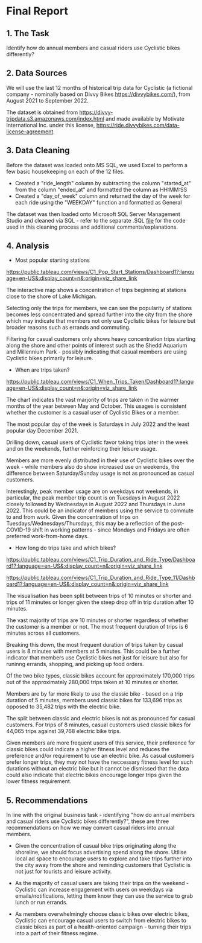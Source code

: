 # Final Report

## 1. The Task

Identify how do annual members and casual riders use Cyclistic bikes differently?

## 2. Data Sources

We will use the last 12 months of historical trip data for Cyclistic (a fictional company - nominally based on Divvy Bikes https://divvybikes.com/), from August 2021 to September 2022.

The dataset is obtained from https://divvy-tripdata.s3.amazonaws.com/index.html and made available by Motivate International Inc. under this license, https://ride.divvybikes.com/data-license-agreement.

## 3. Data Cleaning

Before the dataset was loaded onto MS SQL, we used Excel to perform a few basic housekeeping on each of the 12 files.

- Created a "ride_length" column by subtracting the column "started_at" from the column "ended_at" and formatted the column as HH:MM:SS
- Created a "day_of_week" column and returned the day of the week for each ride using the "WEEKDAY" function and formatted as General

The dataset was then loaded onto Microsoft SQL Server Management Studio and cleaned via SQL - refer to the separate .SQL [file](https://github.com/seriouslyjames/Cyclistic-Bikes-Case-Study/blob/main/bikes_case1_code.sql) for the code used in this cleaning process and additional comments/explanations.

## 4. Analysis

- Most popular starting stations

https://public.tableau.com/views/C1_Pop_Start_Stations/Dashboard1?:language=en-US&:display_count=n&:origin=viz_share_link

The interactive map shows a concentration of trips beginning at stations close to the shore of Lake Michigan.

Selecting only the trips for members, we can see the popularity of stations becomes less concentrated and spread further into the city from the shore which may indicate that members not only use Cyclistic bikes for leisure but broader reasons such as errands and commuting.

Filtering for casual customers only shows heavy concentration trips starting along the shore and other points of interest such as the Shedd Aquarium and Millennium Park - possibly indicating that casual members are using Cyclistic bikes primarily for leisure.

- When are trips taken?

https://public.tableau.com/views/C1_When_Trips_Taken/Dashboard1?:language=en-US&:display_count=n&:origin=viz_share_link

The chart indicates the vast marjority of trips are taken in the warmer months of the year between May and October. This usages is consistent whether the customer is a casual user of Cyclistic Bikes or a member.

The most popular day of the week is Saturdays in July 2022 and the least popular day December 2021.

Drilling down, casual users of Cyclistic favor taking trips later in the week and on the weekends, further reinforcing their leisure usage. 

Members are more evenly distributed in their use of Cyclistic bikes over the week - while members also do show increased use on weekends, the difference between Saturday/Sunday usage is not as pronounced as casual customers. 

Interestingly, peak member usage are on weekdays not weekends, in particular, the peak member trip count is on Tuesdays in August 2022 closely followed by Wednesdays in August 2022 and Thursdays in June 2022. This could be an indicator of members using the service to commute to and from work. Given the concentration of trips on Tuesdays/Wednesdays/Thursdays, this may be a reflection of the post-COVID-19 shift in working patterns - since Mondays and Fridays are often preferred work-from-home days.

- How long do trips take and which bikes?

https://public.tableau.com/views/C1_Trip_Duration_and_Ride_Type/Dashboard1?:language=en-US&:display_count=n&:origin=viz_share_link

https://public.tableau.com/views/C1_Trip_Duration_and_Ride_Type_11/Dashboard1?:language=en-US&:display_count=n&:origin=viz_share_link

The visualisation has been split between trips of 10 minutes or shorter and trips of 11 minutes or longer given the steep drop off in trip duration after 10 minutes.

The vast majority of trips are 10 minutes or shorter regardless of whether the customer is a member or not. The most frequent duration of trips is 6 minutes across all customers.

Breaking this down, the most frequent duration of trips taken by casual users is 8 minutes with members at 5 minutes. This could be a further indicator that members use Cyclistic bikes not just for leisure but also for runinng errands, shopping, and picking up food orders.

Of the two bike types, classic bikes account for approximately 170,000 trips out of the approximately 280,000 trips taken at 10 minutes or shorter. 

Members are by far more likely to use the classic bike - based on a trip duration of 5 minutes, members used classic bikes for 133,696 trips as opposed to 35,482 trips with the electric bike.

The split between classic and electric bikes is not as pronounced for casual customers. For trips of 8 minutes, casual customers used classic bikes for 44,065 trips against 39,768 electric bike trips. 

Given members are more frequent users of this service, their preference for classic bikes could indicate a higher fitness level and reduces the preference and/or requirement to use an electric bike. As casual customers prefer longer trips, they may not have the neccessary fitness level for such durations without an electric bike but it cannot be dismissed that the data could also indicate that electric bikes encourage longer trips given the lower fitness requirement. 

## 5. Recommendations

In line with the original business task - identifying "how do annual members and casual riders use Cyclistic bikes differently?", these are three recommendations on how we may convert casual riders into annual members.

- Given the concentration of casual bike trips originating along the shoreline, we should focus advertising spend along the shore. Utilise local ad space to encourage users to explore and take trips further into the city away from the shore and reminding customers that Cyclistic is not just for tourists and leisure activity.

- As the majority of casual users are taking their trips on the weekend - Cyclistic can increase engagement with users on weekdays via emails/notifications, letting them know they can use the service to grab lunch or run errands.

- As members overwhelmingly choose classic bikes over electric bikes, Cyclistic can encourage casual users to switch from electric bikes to classic bikes as part of a health-oriented campaign - turning their trips into a part of their fitness regime.




